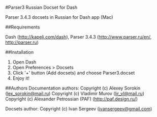 #Parser3 Russian Docset for Dash

Parser 3.4.3 docsets in Russian for Dash app (Mac)


##Requirements

Dash (http://kapeli.com/dash), Parser 3.4.3 (http://www.parser.ru/en/, http://parser.ru)


##Installation

1. Open Dash
2. Open Preferences > Docsets
3. Click '+' button (Add docsets) and сhoose Parser3.docset
4. Enjoy it!


##Authors
Documentation authors: 
Copyright (c) Alexey Sorokin (lex_sorokin@mail.ru)
Copyright (c) Vladimir Murov (lir_vl@mail.ru)
Copyright (c) Alexander Petrossian (PAF) (http://paf.design.ru/)

Docsets author: 
Copyright (c) Ivan Sergeev (ivansergeev@gmail.com)